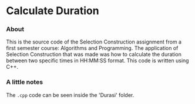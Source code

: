 # Calculate Duration

### About
This is the source code of the Selection Construction assignment from a first semester course: Algorithms and Programming.  The application of Selection Construction that was made was how to calculate the duration between two specific times in HH:MM:SS format. This code is written using C++.

### A little notes
The `.cpp` code can be seen inside the 'Durasi' folder.
